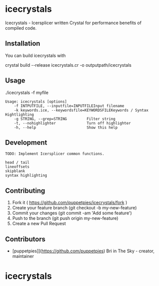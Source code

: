 # icecrystals

Icecrystals - Icersplicer written Crystal for performance benefits of compiled code.

## Installation

You can build icecrystals with

crystal build --release icecrystals.cr -o outputpath/icecrystals

## Usage

./icecrystals -f myfile

````
Usage: icecrystals [options]
    -f INTPUTFILE, --inputfile=INPUTFILEInput filename
    -k keywords.ice, --keywordsfile=KEYWORDSFILEKeywords / Syntax Hightlighting
    -g STRING, --grep=STRING         Filter string
    -t, --nohighlighter              Turn off highlighter
    -h, --help                       Show this help
````

## Development

````
TODO: Implement Icersplicer common functions.

head / tail
lineoffsets
skipblank
syntax highlighting
````

## Contributing

1. Fork it ( https://github.com/puppetpies/icecrystals/fork )
2. Create your feature branch (git checkout -b my-new-feature)
3. Commit your changes (git commit -am 'Add some feature')
4. Push to the branch (git push origin my-new-feature)
5. Create a new Pull Request

## Contributors

- [puppetpies]](https://github.com/puppetpies) Bri in The Sky - creator, maintainer

# icecrystals
